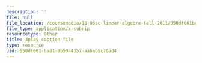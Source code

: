 ```yaml
---
description: ''
file: null
file_location: /coursemedia/18-06sc-linear-algebra-fall-2011/950df661ba818b594357aa6ab9c70ad4_vF7eyJ2g3kU.srt
file_type: application/x-subrip
resourcetype: Other
title: 3play caption file
type: resource
uid: 950df661-ba81-8b59-4357-aa6ab9c70ad4
---
```

